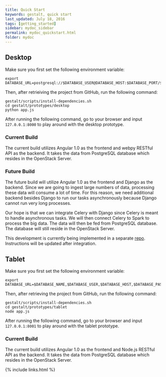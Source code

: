 ```yaml
---
title: Quick Start
keywords: gestalt, quick start
last_updated: July 18, 2016
tags: [getting_started]
sidebar: mydoc_sidebar
permalink: mydoc_quickstart.html
folder: mydoc
---
```


## Desktop

Make sure you first set the following environment variable:

```
export DATABASE_URL=postgresql://$DATABASE_USER@DATABASE_HOST:$DATABASE_PORT/$DATABASE_NAME
```

Then, after retrieiving the project from GitHub, run the following command:

```
gestalt/scripts/install-dependencies.sh
cd gestalt/prototypes/desktop
python app.js
```

After running the following command, go to your browser and input 
`127.0.0.1:8000` to play around with the desktop prototype.

### Current Build

The current build utilizes Angular 1.0 as the frontend and webpy RESTful API as the backend. 
It takes the data from PostgreSQL database which resides in the OpenStack Server. 

### Future Build

The future build will utilize Angular 1.0 as the frontend and Django as the backend. 
Since we are going to ingest large numbers of data, processing these data will 
consume a lot of time. For this reason, we need additional backend besides Django to 
run our tasks asynchronously because Django cannot run very long processes.

Our hope is that we can integrate Celery with Django since Celery is meant to handle
asynchronous tasks. We will then connect Celery to Spark to process the big data.
The data will then be fed from PostgreSQL database. The database will still reside
in the OpenStack Server.

This development is currently being implemented in a separate 
[repo](https://github.com/tiffanyj41/adp). Instructions will be updated after integration.

## Tablet

Make sure you first set the following environment variable:

```
export DATABASE_URL=$DATABASE_NAME,$DATABASE_USER,$DATABASE_HOST,$DATABASE_PASSWORD
```

Then, after retrieving the project from GitHub, run the following command:

```
gestalt/scripts/install-dependencies.sh
cd gestalt/prototypes/tablet
node app.js
```
After running the following command, go to your browser and input 
`127.0.0.1:8001` to play around with the tablet prototype.

### Current Build

The current build utilizes Angular 1.0 as the frontend and Node.js RESTful API as the backend. 
It takes the data from PostgreSQL database which resides in the OpenStack Server. 

{% include links.html %}

